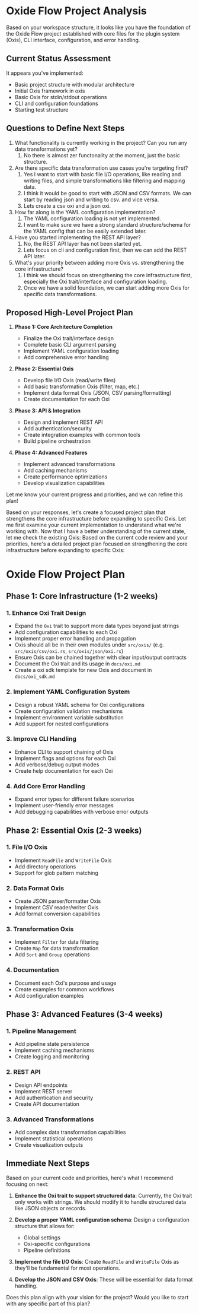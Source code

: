 # Oxide Flow Project Analysis

Based on your workspace structure, it looks like you have the foundation of the Oxide Flow project established with core files for the plugin system (Oxis), CLI interface, configuration, and error handling.

## Current Status Assessment

It appears you've implemented:
- Basic project structure with modular architecture
- Initial Oxis framework in oxis
- Basic Oxis for stdin/stdout operations
- CLI and configuration foundations
- Starting test structure

## Questions to Define Next Steps

1. What functionality is currently working in the project? Can you run any data transformations yet?
    1. No there is almost zer functonality at the moment, just the basic structure.
2. Are there specific data transformation use cases you're targeting first?
    1. Yes I want to start with basic file I/O operations, like reading and writing files, and simple transformations like filtering and mapping data.
    1. I think it would be good to start with JSON and CSV formats. We can start by reading json and writing to csv. and vice versa.
    1. Lets create a csv oxi and a json oxi.
3. How far along is the YAML configuration implementation?
    1. The YAML configuration loading is not yet implemented.
    1. I want to make sure we have a strong standard structure/schema for the YAML config that can be easily extended later.
4. Have you started implementing the REST API layer?
    1. No, the REST API layer has not been started yet.
    1. Lets focus on cli and configuration first, then we can add the REST API later.
5. What's your priority between adding more Oxis vs. strengthening the core infrastructure?
    1. I think we should focus on strengthening the core infrastructure first, especially the Oxi trait/interface and configuration loading.
    1. Once we have a solid foundation, we can start adding more Oxis for specific data transformations.

## Proposed High-Level Project Plan

1. **Phase 1: Core Architecture Completion**
   - Finalize the Oxi trait/interface design
   - Complete basic CLI argument parsing
   - Implement YAML configuration loading
   - Add comprehensive error handling

2. **Phase 2: Essential Oxis**
   - Develop file I/O Oxis (read/write files)
   - Add basic transformation Oxis (filter, map, etc.)
   - Implement data format Oxis (JSON, CSV parsing/formatting)
   - Create documentation for each Oxi

3. **Phase 3: API & Integration**
   - Design and implement REST API
   - Add authentication/security
   - Create integration examples with common tools
   - Build pipeline orchestration

4. **Phase 4: Advanced Features**
   - Implement advanced transformations
   - Add caching mechanisms
   - Create performance optimizations
   - Develop visualization capabilities

Let me know your current progress and priorities, and we can refine this plan!

Based on your responses, let's create a focused project plan that strengthens the core infrastructure before expanding to specific Oxis. Let me first examine your current implementation to understand what we're working with. Now that I have a better understanding of the current state, let me check the existing Oxis: Based on the current code review and your priorities, here's a detailed project plan focused on strengthening the core infrastructure before expanding to specific Oxis:

# Oxide Flow Project Plan

## Phase 1: Core Infrastructure (1-2 weeks)

### 1. Enhance Oxi Trait Design
- Expand the `Oxi` trait to support more data types beyond just strings
- Add configuration capabilities to each Oxi
- Implement proper error handling and propagation
- Oxis should all be in their own modules under `src/oxis/` (e.g. `src/oxis/csv/oxi.rs`, `src/oxis/json/oxi.rs`)
- Ensure Oxis can be chained together with clear input/output contracts
- Document the Oxi trait and its usage in `docs/oxi.md`
- Create a oxi sdk template for new Oxis and document in `docs/oxi_sdk.md`

### 2. Implement YAML Configuration System
- Design a robust YAML schema for Oxi configurations
- Create configuration validation mechanisms
- Implement environment variable substitution
- Add support for nested configurations

### 3. Improve CLI Handling
- Enhance CLI to support chaining of Oxis
- Implement flags and options for each Oxi
- Add verbose/debug output modes
- Create help documentation for each Oxi

### 4. Add Core Error Handling
- Expand error types for different failure scenarios
- Implement user-friendly error messages
- Add debugging capabilities with verbose error outputs

## Phase 2: Essential Oxis (2-3 weeks)

### 1. File I/O Oxis
- Implement `ReadFile` and `WriteFile` Oxis
- Add directory operations
- Support for glob pattern matching

### 2. Data Format Oxis
- Create JSON parser/formatter Oxis
- Implement CSV reader/writer Oxis
- Add format conversion capabilities

### 3. Transformation Oxis
- Implement `Filter` for data filtering
- Create `Map` for data transformation
- Add `Sort` and `Group` operations

### 4. Documentation
- Document each Oxi's purpose and usage
- Create examples for common workflows
- Add configuration examples

## Phase 3: Advanced Features (3-4 weeks)

### 1. Pipeline Management
- Add pipeline state persistence
- Implement caching mechanisms
- Create logging and monitoring

### 2. REST API
- Design API endpoints
- Implement REST server
- Add authentication and security
- Create API documentation

### 3. Advanced Transformations
- Add complex data transformation capabilities
- Implement statistical operations
- Create visualization outputs

## Immediate Next Steps

Based on your current code and priorities, here's what I recommend focusing on next:

1. **Enhance the Oxi trait to support structured data**: Currently, the Oxi trait only works with strings. We should modify it to handle structured data like JSON objects or records.

2. **Develop a proper YAML configuration schema**: Design a configuration structure that allows for:
   - Global settings
   - Oxi-specific configurations
   - Pipeline definitions

3. **Implement the file I/O Oxis**: Create `ReadFile` and `WriteFile` Oxis as they'll be fundamental for most operations.

4. **Develop the JSON and CSV Oxis**: These will be essential for data format handling.

Does this plan align with your vision for the project? Would you like to start with any specific part of this plan?

